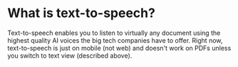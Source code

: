 # What is text-to-speech?

Text-to-speech enables you to listen to virtually any document using the highest quality AI voices the big tech companies have to offer. Right now, text-to-speech is just on mobile (not web) and doesn't work on PDFs unless you switch to text view (described above).
